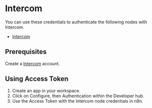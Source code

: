# Intercom

You can use these credentials to authenticate the following nodes with Intercom.
- [Intercom](/integrations/nodes/n8n-nodes-base.intercom/)


## Prerequisites

Create a [Intercom](https://www.intercom.com/) account.

<!-- ## Using OAuth

1. Click "Use OAuth" in Authentication page.
2. Fill out required information.
3. Use Client Secret and Client ID in your Intercom node credentials in n8n.
4. Enter Doc² provided redirect URL in configuration. Redirect URL Explanation [here](/). -->

## Using Access Token

1. Create an app in your workspace.
2. Click on Configure, then Authentication within the Developer hub.
3. Use the Access Token with the Intercom node credentials in n8n.
